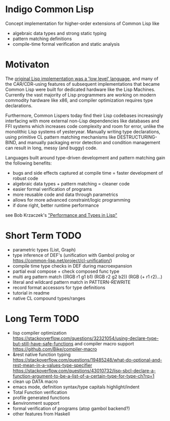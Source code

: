 # Indigo Common Lisp

Concept implementation for higher-order extensions of Common Lisp like
* algebraic data types and strong static typing
* pattern matching definitions
* compile-time formal verification and static analysis

# Motivaton

The [original Lisp implementation was a 'low level' language](https://en.wikipedia.org/wiki/CAR_and_CDR#Etymology), and many of the CAR/CDR-using features of subsequent implementations that became Common Lisp were built for dedicated hardware like the Lisp Machines. Currently the vast majority of Lisp programmers are working on modern commodity hardware like x86, and compiler optimization requires type declarations.

Furthermore, Common Lispers today find their Lisp codebases increasingly interfacing with more external non-Lisp dependencies like databases and FFI systems which increases code complexity and room for error, unlike the monolithic Lisp systems of yesteryear. Manually writing type declarations, using primitive CL pattern matching mechanisms like DESTRUCTURING-BIND, and manually packaging error detection and condition management can result in long, messy (and buggy) code.

Languages built around type-driven development and pattern matching gain the following benefits:

* bugs and side effects captured at compile time = faster development of robust code
* algebraic data types + pattern matching = cleaner code
* easier formal verification of programs
* more reusable code and data through parametrics
* allows for more advanced constraint/logic programming
* if done right, better runtime performance

see Bob Krzaczek's ["Performance and Types in Lisp"](https://blog.30dor.com/2014/03/21/performance-and-types-in-lisp/)

# Short Term TODO

* parametric types (List, Graph)
* type inference of DEF's (unification with Gambol prolog or https://common-lisp.net/project/cl-unification/)
* compile time type checks in DEF during macroexpansion
* partial eval compose + check composed func type
* multi arg pattern match ((RGB r1 g1 b1) (RGB r2 g2 b2)) (RGB (+ r1 r2)...)
* literal and wildcard pattern match in PATTERN-REWRITE
* record format accessors for type definitions
* tutorial in readme
* native CL compound types/ranges

# Long Term TODO

* lisp compiler optimization https://stackovyerflow.com/questions/32321054/using-declare-type-but-still-have-safe-functions and compiler macro support https://github.com/Bike/compiler-macro
* &rest native function typing https://stackoverflow.com/questions/19485248/what-do-optional-and-rest-mean-in-a-values-type-specifier https://stackoverflow.com/questions/43010732/lisp-sbcl-declare-a-function-argument-to-be-a-list-of-a-certain-type-for-type-ch?rq=1
* clean up DATA macro
* emacs mode, definition syntax/type capitals highlight/indent
* Total Function verification
* profile generated functions
* &environment support
* formal verification of programs (atop gambol backend?)
* other features from Haskell